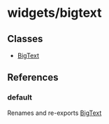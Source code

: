 # widgets/bigtext

## Classes

- [BigText](widgets.bigtext.Class.BigText.md)

## References

### default

Renames and re-exports [BigText](widgets.bigtext.Class.BigText.md)
